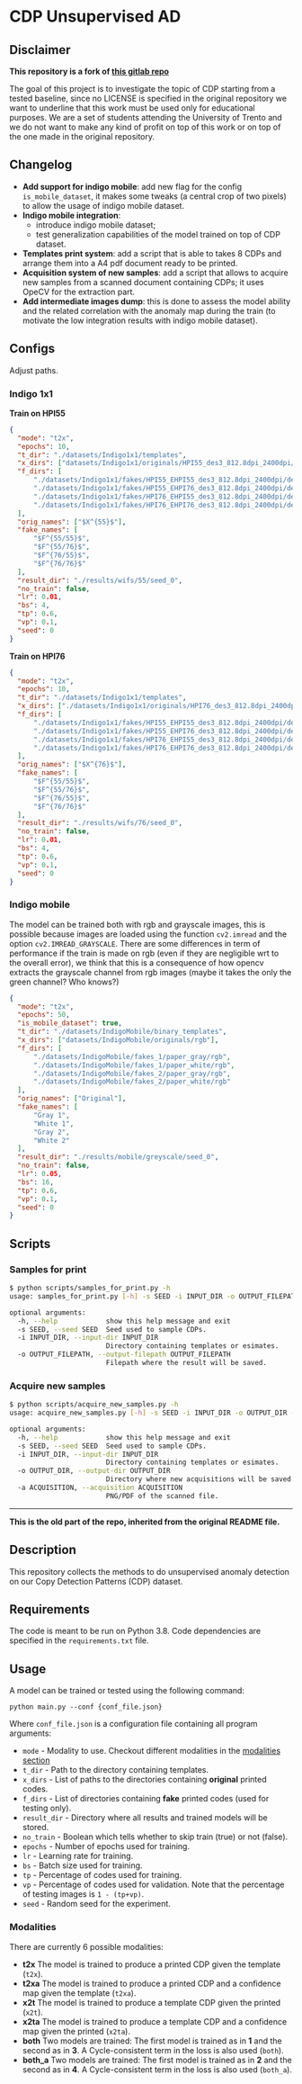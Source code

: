 # CDP Unsupervised AD

## Disclaimer
**This repository is a fork of [this gitlab repo](https://gitlab.unige.ch/sip-group/cdp_unsupervised_ad)**

The goal of this project is to investigate the topic of CDP starting from a tested baseline, since no LICENSE is specified in the original repository we want to underline that this work must be used only for educational purposes. We are a set of students attending the University of Trento and we do not want to make any kind of profit on top of this work or on top of the one made in the original repository.



## Changelog
- **Add support for indigo mobile**: add new flag for the config `is_mobile_dataset`, it makes some tweaks (a central crop of two pixels) to allow the usage of indigo mobile dataset.
- **Indigo mobile integration**: 
  - introduce indigo mobile dataset;
  - test generalization capabilities of the model trained on top of CDP dataset.
- **Templates print system**: add a script that is able to takes 8 CDPs and arrange them into a A4 pdf document ready to be printed.
- **Acquisition system of new samples**: add a script that allows to acquire new samples from a scanned document containing CDPs; it uses OpeCV for the extraction part.
- **Add intermediate images dump**: this is done to assess the model ability and the related correlation with the anomaly map during the train (to motivate the low integration results with indigo mobile dataset).
  
## Configs
Adjust paths.

### Indigo 1x1
**Train on HPI55**
```json
{
  "mode": "t2x",
  "epochs": 10,
  "t_dir": "./datasets/Indigo1x1/templates",
  "x_dirs": ["datasets/Indigo1x1/originals/HPI55_des3_812.8dpi_2400dpi/dens50"],
  "f_dirs": [
      "./datasets/Indigo1x1/fakes/HPI55_EHPI55_des3_812.8dpi_2400dpi/dens50",
      "./datasets/Indigo1x1/fakes/HPI55_EHPI76_des3_812.8dpi_2400dpi/dens50",
      "./datasets/Indigo1x1/fakes/HPI76_EHPI55_des3_812.8dpi_2400dpi/dens50",
      "./datasets/Indigo1x1/fakes/HPI76_EHPI76_des3_812.8dpi_2400dpi/dens50"
  ],
  "orig_names": ["$X^{55}$"],
  "fake_names": [
      "$F^{55/55}$",
      "$F^{55/76}$",
      "$F^{76/55}$",
      "$F^{76/76}$"
  ],
  "result_dir": "./results/wifs/55/seed_0",
  "no_train": false,
  "lr": 0.01,
  "bs": 4,
  "tp": 0.6,
  "vp": 0.1,
  "seed": 0
}
```

**Train on HPI76**
```json
{
  "mode": "t2x",
  "epochs": 10,
  "t_dir": "./datasets/Indigo1x1/templates",
  "x_dirs": ["./datasets/Indigo1x1/originals/HPI76_des3_812.8dpi_2400dpi/dens50"],
  "f_dirs": [
      "./datasets/Indigo1x1/fakes/HPI55_EHPI55_des3_812.8dpi_2400dpi/dens50",
      "./datasets/Indigo1x1/fakes/HPI55_EHPI76_des3_812.8dpi_2400dpi/dens50",
      "./datasets/Indigo1x1/fakes/HPI76_EHPI55_des3_812.8dpi_2400dpi/dens50",
      "./datasets/Indigo1x1/fakes/HPI76_EHPI76_des3_812.8dpi_2400dpi/dens50"
  ],
  "orig_names": ["$X^{76}$"],
  "fake_names": [
      "$F^{55/55}$",
      "$F^{55/76}$",
      "$F^{76/55}$",
      "$F^{76/76}$"
  ],
  "result_dir": "./results/wifs/76/seed_0",
  "no_train": false,
  "lr": 0.01,
  "bs": 4,
  "tp": 0.6,
  "vp": 0.1,
  "seed": 0
}
```

### Indigo mobile
The model can be trained both with rgb and grayscale images, this is possible because images are loaded using the function `cv2.imread` and the option `cv2.IMREAD_GRAYSCALE`.
There are some differences in term of performance if the train is made on rgb (even if they are negligible wrt to the overall error), we think that this is a consequence of how opencv extracts the grayscale channel from rgb  images (maybe it takes the only the green channel? Who knows?)

```json
{
  "mode": "t2x",
  "epochs": 50,
  "is_mobile_dataset": true,
  "t_dir": "./datasets/IndigoMobile/binary_templates",
  "x_dirs": ["datasets/IndigoMobile/originals/rgb"],
  "f_dirs": [
      "./datasets/IndigoMobile/fakes_1/paper_gray/rgb",
      "./datasets/IndigoMobile/fakes_1/paper_white/rgb",
      "./datasets/IndigoMobile/fakes_2/paper_gray/rgb",
      "./datasets/IndigoMobile/fakes_2/paper_white/rgb"
  ],
  "orig_names": ["Original"],
  "fake_names": [
      "Gray 1",
      "White 1",
      "Gray 2",
      "White 2"
  ],
  "result_dir": "./results/mobile/greyscale/seed_0",
  "no_train": false,
  "lr": 0.05,
  "bs": 16,
  "tp": 0.6,
  "vp": 0.1,
  "seed": 0
}
```

## Scripts
### Samples for print
```sh
$ python scripts/samples_for_print.py -h
usage: samples_for_print.py [-h] -s SEED -i INPUT_DIR -o OUTPUT_FILEPATH

optional arguments:
  -h, --help            show this help message and exit
  -s SEED, --seed SEED  Seed used to sample CDPs.
  -i INPUT_DIR, --input-dir INPUT_DIR
                        Directory containing templates or esimates.
  -o OUTPUT_FILEPATH, --output-filepath OUTPUT_FILEPATH
                        Filepath where the result will be saved.
```

### Acquire new samples
```sh
$ python scripts/acquire_new_samples.py -h
usage: acquire_new_samples.py [-h] -s SEED -i INPUT_DIR -o OUTPUT_DIR -a ACQUISITION

optional arguments:
  -h, --help            show this help message and exit
  -s SEED, --seed SEED  Seed used to sample CDPs.
  -i INPUT_DIR, --input-dir INPUT_DIR
                        Directory containing templates or esimates.
  -o OUTPUT_DIR, --output-dir OUTPUT_DIR
                        Directory where new acquisitions will be saved.
  -a ACQUISITION, --acquisition ACQUISITION
                        PNG/PDF of the scanned file.
```

---

**This is the old part of the repo, inherited from the original README file.**

## Description
This repository collects the methods to do unsupervised anomaly detection on our Copy Detection Patterns (CDP) dataset.

## Requirements
The code is meant to be run on Python 3.8. Code dependencies are specified in the `requirements.txt` file.

## Usage
A model can be trained or tested using the following command:

`python main.py --conf {conf_file.json}`

Where `conf_file.json` is a configuration file containing all program arguments:

 - `mode` - Modality to use. Checkout different modalities in the [modalities section](#modalities)
 - `t_dir` - Path to the directory containing templates.
 - `x_dirs` - List of paths to the directories containing **original** printed codes.
 - `f_dirs` - List of directories containing **fake** printed codes (used for testing only).
 -  `result_dir` - Directory where all results and trained models will be stored.
 -  `no_train` - Boolean which tells whether to skip train (true) or not (false).
 - `epochs` - Number of epochs used for training.
 -  `lr` - Learning rate for training.
 -  `bs` - Batch size used for training.
 -  `tp` - Percentage of codes used for training.
 -  `vp` - Percentage of codes used for validation. Note that the percentage of testing images is `1 - (tp+vp)`.
 -  `seed` - Random seed for the experiment.

### Modalities

There are currently 6 possible modalities:
 - **t2x** The model is trained to produce a printed CDP given the template (```t2x```).
 - **t2xa** The model is trained to produce a printed CDP and a confidence map given the template (```t2xa```).
 - **x2t** The model is trained to produce a template CDP given the printed (```x2t```).
 - **x2ta** The model is trained to produce a template CDP and a confidence map given the printed (```x2ta```).
 - **both** Two models are trained: The first model is trained as in **1** and the second as in **3**. A Cycle-consistent term in the loss is also used (```both```).
 - **both_a** Two models are trained: The first model is trained as in **2** and the second as in **4**. A Cycle-consistent term in the loss is also used (```both_a```).

